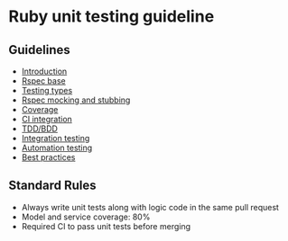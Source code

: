# Ruby unit testing guideline

## Guidelines

- [Introduction](01-introduction.md)
- [Rspec base](02-Rspec-base.md)
- [Testing types](03-testing-types.md)
- [Rspec mocking and stubbing](04-Rspec-mocking-stubbing.md)
- [Coverage](05-coverage.md)
- [CI integration](06-CI-integration)
- [TDD/BDD](07-TDD.md)
- [Integration testing](08-integration-testing.md)
- [Automation testing](09-automation-testing.md)
- [Best practices](10-best-practices.md)

## Standard Rules

- Always write unit tests along with logic code in the same pull request
- Model and service coverage: 80%
- Required CI to pass unit tests before merging